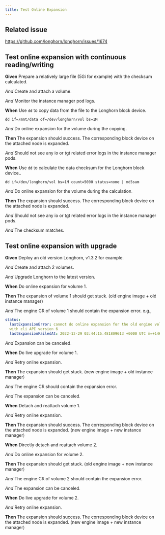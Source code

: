 ```yaml
---
title: Test Online Expansion
---
```


## Related issue
https://github.com/longhorn/longhorn/issues/1674

## Test online expansion with continuous reading/writing

**Given** Prepare a relatively large file (5Gi for example) with the checksum calculated.

*And* Create and attach a volume.

*And* Monitor the instance manager pod logs.

**When** Use `dd` to copy data from the file to the Longhorn block device.

```
dd if=/mnt/data of=/dev/longhorn/vol bs=1M
```

*And* Do online expansion for the volume during the copying.

**Then** The expansion should success. The corresponding block device on the attached node is expanded.

*And* Should not see any io or tgt related error logs in the instance manager pods.

**When** Use `dd` to calculate the data checksum for the Longhorn block device..

```
dd if=/dev/longhorn/vol bs=1M count=5000 status=none | md5sum
```

*And* Do online expansion for the volume during the calculation.

**Then** The expansion should success. The corresponding block device on the attached node is expanded.

*And* Should not see any io or tgt related error logs in the instance manager pods.

*And* The checksum matches.


## Test online expansion with upgrade

**Given** Deploy an old version Longhorn, v1.3.2 for example.

*And* Create and attach 2 volumes.

*And* Upgrade Longhorn to the latest version.

**When** Do online expansion for volume 1.

**Then** The expansion of volume 1 should get stuck. (old engine image + old instance manager)

*And* The engine CR of volume 1 should contain the expansion error. e.g.,
```yaml
status:
  lastExpansionError: cannot do online expansion for the old engine vol-e-b2d9b924
  with cli API version 6
  lastExpansionFailedAt: 2022-12-29 02:44:15.481809613 +0000 UTC m=+146155.850227034
```

*And* Expansion can be canceled.

**When** Do live upgrade for volume 1.

*And* Retry online expansion.

**Then** The expansion should get stuck. (new engine image + old instance manager)

*And* The engine CR should contain the expansion error.

*And* The expansion can be canceled.

**When** Detach and reattach volume 1.

*And* Retry online expansion.

**Then** The expansion should success. The corresponding block device on the attached node is expanded. (new engine image + new instance manager)

**When** Directly detach and reattach volume 2.

*And* Do online expansion for volume 2.

**Then** The expansion should get stuck. (old engine image + new instance manager)

*And* The engine CR of volume 2 should contain the expansion error.

*And* The expansion can be canceled.

**When** Do live upgrade for volume 2.

*And* Retry online expansion.

**Then** The expansion should success. The corresponding block device on the attached node is expanded. (new engine image + new instance manager)
